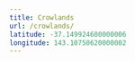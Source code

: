 ```yaml
---
title: Crowlands
url: /crowlands/
latitude: -37.149924600000006
longitude: 143.10750620000002
---
```

